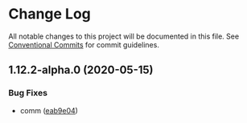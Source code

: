 # Change Log

All notable changes to this project will be documented in this file.
See [Conventional Commits](https://conventionalcommits.org) for commit guidelines.

## 1.12.2-alpha.0 (2020-05-15)


### Bug Fixes

* comm ([eab9e04](https://github.com/astiamicii/monorepo-example/commit/eab9e049e89336e2c8e63ac93e623e07cfe9abb9))
